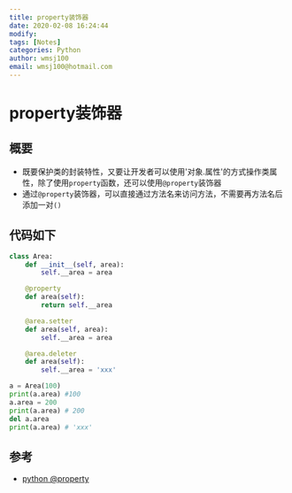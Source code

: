 ```yaml
---
title: property装饰器
date: 2020-02-08 16:24:44
modify: 
tags: [Notes]
categories: Python
author: wmsj100
email: wmsj100@hotmail.com
---
```


# property装饰器

## 概要

- 既要保护类的封装特性，又要让开发者可以使用'对象.属性'的方式操作类属性，除了使用`property`函数，还可以使用`@property`装饰器
- 通过`@property`装饰器，可以直接通过方法名来访问方法，不需要再方法名后添加一对`()`

## 代码如下

```python
class Area:
    def __init__(self, area):
        self.__area = area

    @property
    def area(self):
        return self.__area

    @area.setter
    def area(self, area):
        self.__area = area

    @area.deleter
    def area(self):
        self.__area = 'xxx'

a = Area(100)
print(a.area) #100
a.area = 200
print(a.area) # 200
del a.area
print(a.area) # 'xxx'
```

## 参考

- [python @property](http://c.biancheng.net/view/vip_6068.html)
